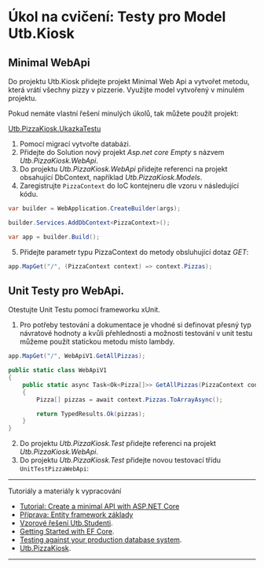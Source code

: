 # Úkol na cvičení: Testy pro Model Utb.Kiosk

## Minimal WebApi

Do projektu Utb.Kiosk přidejte projekt Minimal Web Api a vytvořet metodu, která vrátí všechny pizzy v pizzerie. Využijte model vytvořený v minulém projektu.

Pokud nemáte vlastní řešení minulých úkolů, tak můžete použít projekt: 

[Utb.PizzaKiosk.UkazkaTestu](https://github.com/ekral/FAI/blob/master/AF/src/Utb.PizzaKiosk.UkazkaTestu)

1) Pomocí migrací vytvořte databázi.
2) Přidejte do Solution nový projekt *Asp.net core Empty* s názvem *Utb.PizzaKiosk.WebApi*.
3) Do projektu *Utb.PizzaKiosk.WebApi* přidejte referenci na projekt obsahující DbContext, například *Utb.PizzaKiosk.Models*.
4) Zaregistrujte `PizzaContext` do IoC kontejneru dle vzoru v následující kódu.

```csharp
var builder = WebApplication.CreateBuilder(args);

builder.Services.AddDbContext<PizzaContext>();

var app = builder.Build();
```

5) Přidejte parametr typu PizzaContext do metody obsluhující dotaz *GET*:

```csharp
app.MapGet("/", (PizzaContext context) => context.Pizzas);
```

## Unit Testy pro WebApi.

Otestujte Unit Testu pomocí frameworku xUnit.

1) Pro potřeby testování a dokumentace je vhodné si definovat přesný typ návratové hodnoty a kvůli přehlednosti a možnosti testování v unit testu můžeme použít statickou metodu místo lambdy.

```csharp
app.MapGet("/", WebApiV1.GetAllPizzas);

public static class WebApiV1
{
    public static async Task<Ok<Pizza[]>> GetAllPizzas(PizzaContext context)
    {
        Pizza[] pizzas = await context.Pizzas.ToArrayAsync();

        return TypedResults.Ok(pizzas);
    }
}
```
2) Do projektu *Utb.PizzaKiosk.Test* přidejte referenci na projekt *Utb.PizzaKiosk.WebApi*.
3) Do projektu *Utb.PizzaKiosk.Test* přidejte novou testovací třídu `UnitTestPizzaWebApi`:

 
---
Tutoriály a materiály k vypracování

- [Tutorial: Create a minimal API with ASP.NET Core](https://learn.microsoft.com/en-us/aspnet/core/tutorials/min-web-api?view=aspnetcore-7.0&tabs=visual-studio)
- [Příprava: Entity framework základy](https://github.com/ekral/FAI/blob/master/AF/Priprava/01_EF_zaklady.md)
- [Vzorové řešení Utb.Studenti](https://github.com/ekral/FAI/tree/master/AF/src/Utb.Studenti).
- [Getting Started with EF Core](https://learn.microsoft.com/en-us/ef/core/get-started/overview/first-app?tabs=netcore-cli).
- [Testing against your production database system](https://learn.microsoft.com/en-us/ef/core/testing/testing-with-the-database).
- [Utb.PizzaKiosk](https://github.com/ekral/FAI/tree/master/AF/src/Utb.PizzaKiosk).
---
  
